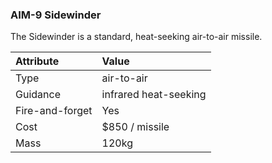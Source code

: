 ### AIM-9 Sidewinder

The Sidewinder is a standard, heat-seeking air-to-air missile.

Attribute | Value
:-|:-
Type | air-to-air
Guidance | infrared heat-seeking
Fire-and-forget | Yes
Cost | $850 / missile
Mass | 120kg
